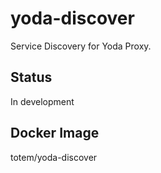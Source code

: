 # yoda-discover

Service Discovery for Yoda Proxy.

## Status
In development

## Docker Image
totem/yoda-discover